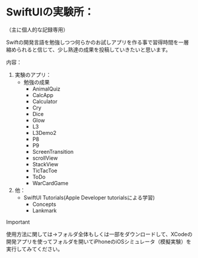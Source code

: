 # SwiftUIの実験所：
（主に個人的な記録専用）

Swiftの開発言語を勉強しつつ何らかのお試しアプリを作る事で習得時間を一層縮められると信じて、少し熟達の成果を投稿していきたいと思います。

内容：
1. 実験のアプリ：
     - 勉強の成果
       - AnimalQuiz
       - CalcApp
       - Calculator
       - Cry
       - Dice
       - Glow
       - L3
       - L3Demo2
       - P8
       - P9
       - ScreenTransition
       - scrollView
       - StackView
       - TicTacToe
       - ToDo
       - WarCardGame
2. 他：
     - SwiftUI Tutorials(Apple Developer tutorialsによる学習)
       - Concepts
       - Lankmark

> [!IMPORTANT]
> 使用方法に関しては→フォルダ全体もしくは一部をダウンロードして、XCodeの開発アプリを使ってフォルダを開いてiPhoneのiOSシミュレータ（模擬実験）を実行してみてください。
